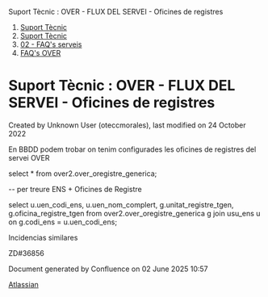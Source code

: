 Suport Tècnic : OVER - FLUX DEL SERVEI - Oficines de registres  

1.  [Suport Tècnic](index.html)
2.  [Suport Tècnic](13893782.html)
3.  [02 - FAQ's serveis](26313393.html)
4.  [FAQ's OVER](28705589.html)

Suport Tècnic : OVER - FLUX DEL SERVEI - Oficines de registres
==============================================================

Created by Unknown User (oteccmorales), last modified on 24 October 2022

En BBDD podem trobar on tenim configurades les oficines de registres del servei OVER

  

  

select \* from over2.over\_oregistre\_generica;

-- per treure ENS + Oficines de Registre

select u.uen\_codi\_ens,
u.uen\_nom\_complert,
g.unitat\_registre\_tgen,
g.oficina\_registre\_tgen
from over2.over\_oregistre\_generica g
join usu\_ens u
on g.codi\_ens = u.uen\_codi\_ens;

Incidencias similares

ZD#36856

  

Document generated by Confluence on 02 June 2025 10:57

[Atlassian](http://www.atlassian.com/)